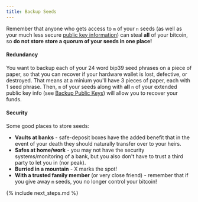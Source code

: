 ```yaml
---
title: Backup Seeds
---
```


Remember that anyone who gets access to `m` of your `n` seeds (as well as your much less secure [public key information](/backup-wallet/public-keys)) can steal **all** of your bitcoin, so **do not store store a quorum of your seeds in one place!**

#### Redundancy
You want to backup each of your 24 word bip39 seed phrases on a piece of paper, so that you can recover if your hardware wallet is lost, defective, or destroyed.
That means at a minium you'll have 3 pieces of paper, each with 1 seed phrase.
Then, `m` of your seeds along with **all** `n` of your extended public key info (see [Backup Public Keys](/backup-wallet/public-keys)) will allow you to recover your funds.

#### Security
Some good places to store seeds:
* **Vaults at banks** - safe-deposit boxes have the added benefit that in the event of your death they should naturally transfer over to your heirs.
* **Safes at home/work** - you may not have the security systems/monitoring of a bank, but you also don't have to trust a third party to let you in (nor peak).
* **Burried in a mountain** - X marks the spot!
* **With a trusted family member** (or very close friend) - remember that if you give away `m` seeds, you no longer control your bitcoin!


{% include next_steps.md %}
